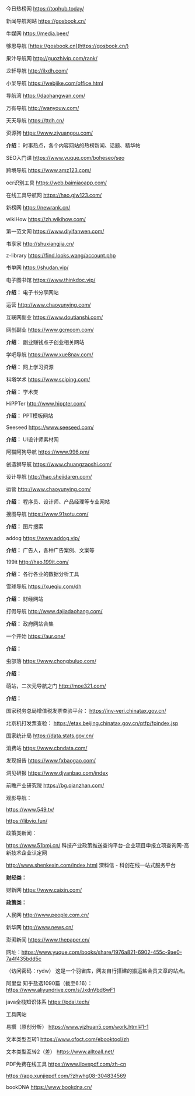 今日热榜网 https://tophub.today/

新闻导航网站 https://gosbook.cn/ 

牛媒网 https://media.beer/ 

够思导航 [https://gosbook.cn](https://gosbook.cn/)

果汁导航网 http://guozhivip.com/rank/

龙轩导航 http://ilxdh.com/

小呆导航 https://webjike.com/office.html

导航湾 https://daohangwan.com/

万有导航 http://wanyouw.com/

天天导航 https://ttdh.cn/

资源狗 https://www.ziyuangou.com/

**介绍：** 时事热点，各个内容网站的热榜新闻、话题、精华帖



SEO入门课  https://www.yuque.com/boheseo/seo

跨境导航 https://www.amz123.com/



ocr识别工具 https://web.baimiaoapp.com/

在线工具导航网 https://hao.gjw123.com/

新榜网 https://newrank.cn/

wikiHow https://zh.wikihow.com/

第一范文网 https://www.diyifanwen.com/

书享家  http://shuxiangjia.cn/

z-library  https://find.looks.wang/account.php

书单网  https://shudan.vip/

电子图书馆 https://www.thinkdoc.vip/

**介绍：** 电子书分享网站





运营  http://www.chaoyunying.com/

互联网副业 https://www.doutianshi.com/

网创副业 https://www.gcmcom.com/

**介绍**： 副业赚钱点子创业相关网站



学吧导航 https://www.xue8nav.com/

**介绍：** 网上学习资源



科塔学术 https://www.sciping.com/

**介绍：** 学术类



HiPPTer http://www.hippter.com/

**介绍：** PPT模板网站



Seeseed  https://www.seeseed.com/

**介绍：** UI设计师素材网



阿猫阿狗导航  https://www.996.pm/

创造狮导航 https://www.chuangzaoshi.com/

设计导航 http://hao.shejidaren.com/

运营  http://www.chaoyunying.com/

**介绍：** 程序员、设计师、产品经理等专业网站



搜图导航 https://www.91sotu.com/

**介绍：** 图片搜索



addog https://www.addog.vip/

**介绍：** 广告人，各种广告案例、文案等



199it http://hao.199it.com/

**介绍：** 各行各业的数据分析工具



雪球导航 https://xueqiu.com/dh

**介绍：** 财经网站



打假导航 http://www.dajiadaohang.com/

**介绍：** 政府网站合集



一个开始 https://aur.one/

**介绍：** 



虫部落 https://www.chongbuluo.com/

**介绍：** 



萌站，二次元导航之门 http://moe321.com/

**介绍：**





国家税务总局增值税发票查验平台： https://inv-veri.chinatax.gov.cn/

北京机打发票查验： https://etax.beijing.chinatax.gov.cn/ptfp/fpindex.jsp



国家统计局 https://data.stats.gov.cn/

消费站 https://www.cbndata.com/



发现报告 https://www.fxbaogao.com/

洞见研报 https://www.djyanbao.com/index

前瞻产业研究院 https://bg.qianzhan.com/



观影导航： 

https://www.549.tv/

https://libvio.fun/ 



政策类新闻：

https://www.51bmj.cn/  科技产业政策推送查询平台-企业项目申报立项查询网-高新技术企业认定网

http://www.shenkexin.com/index.html 深科信 - 科创在线一站式服务平台



**财经类：**

财新网 https://www.caixin.com/



**政策类：**

人民网 http://www.people.com.cn/ 

新华网 http://www.news.cn/

澎湃新闻 https://www.thepaper.cn/



网址：https://www.yuque.com/books/share/1976a821-6902-455c-9ae0-7a4f435bdd5c

（访问密码：rydw） 这是一个羽雀库，网友自行搭建的搬运盐会员文章的站点。

阿里盘 知乎盐选1090篇（截至6.16）： https://www.aliyundrive.com/s/JxdnVbd6wF1

java全栈知识体系 https://pdai.tech/

工具网站 

易撰（原创分析） https://www.yizhuan5.com/work.html#1-1

文本类型互转1  https://www.ofoct.com/ebooktool/zh

文本类型互转2（差）  https://www.alltoall.net/



PDF免费在线工具  https://www.ilovepdf.com/zh-cn

https://app.xunjiepdf.com/?zhwhg08-304834569

bookDNA https://www.bookdna.cn/